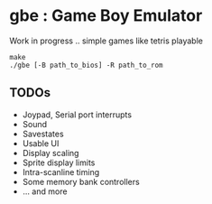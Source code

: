 # gbe : Game Boy Emulator

Work in progress .. simple games like tetris playable
````
make
./gbe [-B path_to_bios] -R path_to_rom
````

TODOs
---
- Joypad, Serial port interrupts
- Sound
- Savestates
- Usable UI
- Display scaling
- Sprite display limits
- Intra-scanline timing
- Some memory bank controllers
- ... and more
